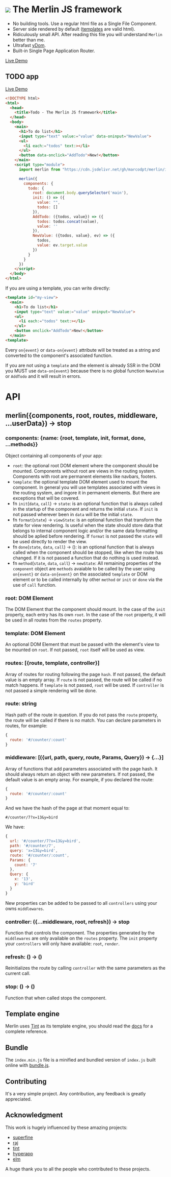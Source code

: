 # ![](favicon.ico) The Merlin JS framework
 - No building tools. Use a regular html file as a Single File Component.
 - Server side rendered by default
([templates](https://marcodpt.github.io/tint/syntax/intro.html) are valid html).
 - Ridiculously small API. After reading this file you will understand `Merlin`
better than me.
 - Ultrafast [vDom](https://github.com/jorgebucaran/superfine).
 - Built-in Single Page Application Router.

[Live Demo](https://marcodpt.github.io/merlin/)

## TODO app 
[Live Demo](https://marcodpt.github.io/merlin/samples/todo.html)

```html
<!DOCTYPE html>
<html>
  <head>
    <title>Todo - The Merlin JS framework</title>
  </head>
  <body>
    <main>
      <h1>To do list</h1>
      <input type="text" value:="value" data-oninput="NewValue">
      <ul>
        <li each:="todos" text:></li>
      </ul>
      <button data-onclick="AddTodo">New!</button>
    </main>
    <script type="module">
      import merlin from "https://cdn.jsdelivr.net/gh/marcodpt/merlin/index.js"

      merlin({
        components: {
          todo: {
            root: document.body.querySelector('main'),
            init: () => ({
              value: "",
              todos: []
            }),
            AddTodo: ({todos, value}) => ({
              todos: todos.concat(value),
              value: ''
            }),
            NewValue: ({todos, value}, ev) => ({
              todos,
              value: ev.target.value
            })
          }
        }
      })
    </script>
  </body>
</html>
```

If you are using a template, you can write directly:

```html
<template id="my-view">
  <main>
    <h1>To do list</h1>
    <input type="text" value:="value" oninput="NewValue">
    <ul>
      <li each:="todos" text:></li>
    </ul>
    <button onclick="AddTodo">New!</button>
  </main>
<template>
```

Every `on{event}` or `data-on{event}` attribute will be treated as a string and
converted to the component's associated function.

If you are not using a `template` and the element is already SSR in the DOM you
MUST use `data-on{event}` because there is no global function `NewValue` or
`AddTodo` and it will result in errors.

# API
## merlin({components, root, routes, middleware, ...userData}) -> stop

### components: {name: {root, template, init, format, done, ...methods}}
Object containing all components of your app:

 - `root`: the optional root DOM element where the component should be mounted. Components without root are views in the routing system. Components with root are permanent elements like navbars, footers.
 - `template`: the optional template DOM element used to mount the component. In general you will use templates associated with views in the routing system, and ingore it in permanent elements. But there are exceptions that will be covered.
 - fn `init`(`data`, `call`) -> `state`: is an optional function that is always called in the startup of the component and returns the initial `state`. If `init` is not passed wherever been in `data` will be the initial `state`. 
 - fn `format`(`state`) -> `viewState`: is an optional function that transform the state for view rendering. Is useful when the state should store data that belongs to internal component logic and/or the same data formatting should be aplied before rendering. If `format` is not passed the `state` will be used directly to render the view.
 - fn `done`(`state`, `data`, `call`) -> (): is an optional function that is always called when the component should be stopped, like when the route has changed. If it is not passed a function that do nothing is used instead.
 - fn `method`(`state`, `data`, `call`) -> `newState`: All remaining properties of the `component` object are `methods` avaiable to be called by the user using `on{event}` or `data-on{event}` on the associated `template` or DOM element or to be called internally by other `method` or `init` or `done` via the use of `call` function.

### root: DOM Element
The DOM Element that the component should mount.
In the case of the `init` property, each entry has its own `root`.
In the case of the `root` property, it will be used in all routes from the
`routes` property.

### template: DOM Element
An optional DOM Element that must be passed with the element's view to be
mounted on `root`.
If not passed, `root` itself will be used as view.

### routes: [{route, template, controller}]
Array of routes for routing following the page `hash`.
If not passed, the default value is an empty array.
If `route` is not passed, the route will be called if no match happens.
If `template` is not passed, `root` will be used.
If `controller` is not passed a simple rendering will be done.

### route: string
Hash path of the route in question.
If you do not pass the `route` property, the route will be called if there is
no match.
You can declare parameters in routes, for example:
```js
{
  route: '#/counter/:count'
}
```

### middleware: [({url, path, query, route, Params, Query}) -> {...}]
Array of functions that add parameters associated with the page hash.
It should always return an object with new parameters.
If not passed, the default value is an empty array.
For example, if you declared the route:
```js
{
  route: '#/counter/:count'
}
```
And we have the hash of the page at that moment equal to:
```
#/counter/7?x=13&y=bird
```
We have:
```js
{
  url: '#/counter/7?x=13&y=bird',
  path: '#/counter/7',
  query: 'x=13&y=bird',
  route: '#/counter/:count',
  Params: {
    count: '7'
  },
  Query: {
    x: '13',
    y: 'bird'
  }
}
```
New properties can be added to be passed to all `controllers` using your owns
`middlewares`.

### controller: ({...middleware, root, refresh}) -> stop
Function that controls the component.
The properties generated by the `middlewares` are only available on the
`routes` property.
The `init` property your `controllers` will only have available:
`root`, `render`.

### refresh: () -> ()
Reinitializes the route by calling `controller` with the same parameters as
the current call.
          
### stop: () -> ()
Function that when called stops the component.

## Template engine
Merlin uses [Tint](https://github.com/marcodpt/tint) as its template engine,
you should read the [docs](https://marcodpt.github.io/tint/syntax/intro.html)
for a complete reference.

## Bundle
The `index.min.js` file is a minified and bundled version of `index.js` built
online with [bundle.js](https://bundlejs.com/).

## Contributing
It's a very simple project.
Any contribution, any feedback is greatly appreciated.

## Acknowledgment
This work is hugely influenced by these amazing projects:
 - [superfine](https://github.com/jorgebucaran/superfine)
 - [raj](https://github.com/andrejewski/raj)
 - [tint](https://github.com/marcodpt/tint)
 - [hyperapp](https://github.com/jorgebucaran/hyperapp)
 - [elm](https://github.com/elm)

A huge thank you to all the people who contributed to these projects.
